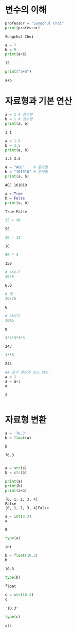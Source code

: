 # 변수의 이해


```python
professor = "Sungchul Choi"
print(professor)
```

    Sungchul Choi
    


```python
a = 7
b = 5
print(a+b)
```

    12
    


```python
print("a+b")
```

    a+b
    

# 자료형과 기본 연산


```python
a = 1 # 정수형
b = 1 # 정수형
print(a, b)
```

    1 1
    


```python
a = 1.5
b = 3.5
print(a, b)
```

    1.5 3.5
    


```python
a = "ABC"    # 문자형
b = "101010" # 문자형
print(a, b)
```

    ABC 101010
    


```python
a = True
b = False
print(a, b)
```

    True False
    


```python
25 + 30
```




    55




```python
30 - 12
```




    18




```python
50 * 3
```




    150




```python
# 나누기
30/5
```




    6.0




```python
# 몫
30//5
```




    6




```python
# 나머지
30%5
```




    0




```python
3*3*3*3*3
```




    243




```python
3**5
```




    243




```python
## 증가 연산과 감소 연산
a = 1
a = a+1
a
```




    2




```python

```

# 자료형 변환


```python
a = '76.3'
b = float(a)

b
```




    76.3




```python

```


```python
a = str(a)
b = str(b)

print(a)
print(b)
print(a+b)
```

    [0, 1, 2, 3, 4]
    False
    [0, 1, 2, 3, 4]False
    


```python
a = int(0.3)
a
```




    0




```python
type(a)
```




    int




```python
b = float(10.3)
b
```




    10.3




```python
type(b)
```




    float




```python
c = str(10.3)
c
```




    '10.3'




```python
type(c)
```




    str




```python

```


```python

```


```python

```


```python

```


```python

```


```python

```
